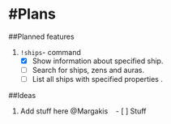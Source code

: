 #Plans
======
##Planned features
1. `!ships`- command
    - [x] Show information about specified ship.
    - [ ] Search for ships, zens and auras.
    - [ ] List all ships with specified properties .

##Ideas
1.  Add stuff here @Margakis
    - [ ] Stuff
